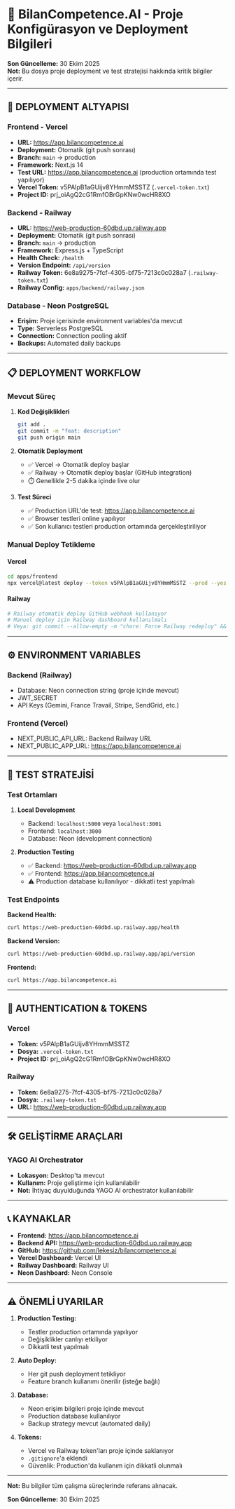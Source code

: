 # 🔧 BilanCompetence.AI - Proje Konfigürasyon ve Deployment Bilgileri

**Son Güncelleme:** 30 Ekim 2025  
**Not:** Bu dosya proje deployment ve test stratejisi hakkında kritik bilgiler içerir.

---

## 🚀 DEPLOYMENT ALTYAPISI

### Frontend - Vercel
- **URL:** https://app.bilancompetence.ai
- **Deployment:** Otomatik (git push sonrası)
- **Branch:** `main` → production
- **Framework:** Next.js 14
- **Test URL:** https://app.bilancompetence.ai (production ortamında test yapılıyor)
- **Vercel Token:** v5PAlpB1aGUijv8YHmmMSSTZ (`.vercel-token.txt`)
- **Project ID:** prj_oiAgQ2cG1RmfOBrGpKNw0wcHR8XO

### Backend - Railway
- **URL:** https://web-production-60dbd.up.railway.app
- **Deployment:** Otomatik (git push sonrası)
- **Branch:** `main` → production
- **Framework:** Express.js + TypeScript
- **Health Check:** `/health`
- **Version Endpoint:** `/api/version`
- **Railway Token:** 6e8a9275-7fcf-4305-bf75-7213c0c028a7 (`.railway-token.txt`)
- **Railway Config:** `apps/backend/railway.json`

### Database - Neon PostgreSQL
- **Erişim:** Proje içerisinde environment variables'da mevcut
- **Type:** Serverless PostgreSQL
- **Connection:** Connection pooling aktif
- **Backups:** Automated daily backups

---

## 📋 DEPLOYMENT WORKFLOW

### Mevcut Süreç

1. **Kod Değişiklikleri**
   ```bash
   git add .
   git commit -m "feat: description"
   git push origin main
   ```

2. **Otomatik Deployment**
   - ✅ Vercel → Otomatik deploy başlar
   - ✅ Railway → Otomatik deploy başlar (GitHub integration)
   - ⏱️ Genellikle 2-5 dakika içinde live olur

3. **Test Süreci**
   - ✅ Production URL'de test: https://app.bilancompetence.ai
   - ✅ Browser testleri online yapılıyor
   - ✅ Son kullanıcı testleri production ortamında gerçekleştiriliyor

### Manual Deploy Tetikleme

#### Vercel
```bash
cd apps/frontend
npx vercel@latest deploy --token v5PAlpB1aGUijv8YHmmMSSTZ --prod --yes
```

#### Railway
```bash
# Railway otomatik deploy GitHub webhook kullanıyor
# Manuel deploy için Railway dashboard kullanılmalı
# Veya: git commit --allow-empty -m "chore: Force Railway redeploy" && git push
```

---

## ⚙️ ENVIRONMENT VARIABLES

### Backend (Railway)
- Database: Neon connection string (proje içinde mevcut)
- JWT_SECRET
- API Keys (Gemini, France Travail, Stripe, SendGrid, etc.)

### Frontend (Vercel)
- NEXT_PUBLIC_API_URL: Backend Railway URL
- NEXT_PUBLIC_APP_URL: https://app.bilancompetence.ai

---

## 🧪 TEST STRATEJİSİ

### Test Ortamları

1. **Local Development**
   - Backend: `localhost:5000` veya `localhost:3001`
   - Frontend: `localhost:3000`
   - Database: Neon (development connection)

2. **Production Testing**
   - ✅ Backend: https://web-production-60dbd.up.railway.app
   - ✅ Frontend: https://app.bilancompetence.ai
   - ⚠️ Production database kullanılıyor - dikkatli test yapılmalı

### Test Endpoints

**Backend Health:**
```bash
curl https://web-production-60dbd.up.railway.app/health
```

**Backend Version:**
```bash
curl https://web-production-60dbd.up.railway.app/api/version
```

**Frontend:**
```bash
curl https://app.bilancompetence.ai
```

---

## 🔐 AUTHENTICATION & TOKENS

### Vercel
- **Token:** v5PAlpB1aGUijv8YHmmMSSTZ
- **Dosya:** `.vercel-token.txt`
- **Project ID:** prj_oiAgQ2cG1RmfOBrGpKNw0wcHR8XO

### Railway
- **Token:** 6e8a9275-7fcf-4305-bf75-7213c0c028a7
- **Dosya:** `.railway-token.txt`
- **URL:** https://web-production-60dbd.up.railway.app

---

## 🛠️ GELİŞTİRME ARAÇLARI

### YAGO AI Orchestrator
- **Lokasyon:** Desktop'ta mevcut
- **Kullanım:** Proje geliştirme için kullanılabilir
- **Not:** İhtiyaç duyulduğunda YAGO AI orchestrator kullanılabilir

---

## 📞 KAYNAKLAR

- **Frontend:** https://app.bilancompetence.ai
- **Backend API:** https://web-production-60dbd.up.railway.app
- **GitHub:** https://github.com/lekesiz/bilancompetence.ai
- **Vercel Dashboard:** Vercel UI
- **Railway Dashboard:** Railway UI
- **Neon Dashboard:** Neon Console

---

## ⚠️ ÖNEMLİ UYARILAR

1. **Production Testing:** 
   - Testler production ortamında yapılıyor
   - Değişiklikler canlıyı etkiliyor
   - Dikkatli test yapılmalı

2. **Auto Deploy:**
   - Her git push deployment tetikliyor
   - Feature branch kullanımı önerilir (isteğe bağlı)

3. **Database:**
   - Neon erişim bilgileri proje içinde mevcut
   - Production database kullanılıyor
   - Backup strategy mevcut (automated daily)

4. **Tokens:**
   - Vercel ve Railway token'ları proje içinde saklanıyor
   - `.gitignore`'a eklendi
   - Güvenlik: Production'da kullanım için dikkatli olunmalı

---

**Not:** Bu bilgiler tüm çalışma süreçlerinde referans alınacak.

**Son Güncelleme:** 30 Ekim 2025
